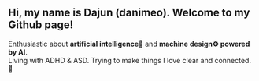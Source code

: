 ## Hi, my name is Dajun (danimeo). Welcome to my Github page!

Enthusiastic about <strong>artificial intelligence🤖</strong> and <strong>machine design⚙️ powered by AI</strong>. 
<br>
Living with ADHD & ASD. Trying to make things I love clear and connected. 🐋

